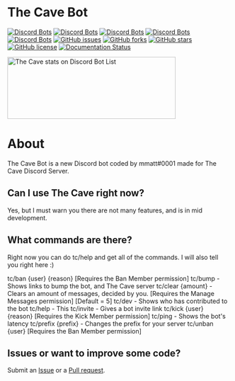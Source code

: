 # The Cave Bot 
[![Discord Bots](https://discordbots.org/api/widget/status/624829444963696660.svg?noavatar=true)](https://discordbots.org/bot/624829444963696660)
[![Discord Bots](https://discordbots.org/api/widget/servers/624829444963696660.svg?noavatar=true)](https://discordbots.org/bot/624829444963696660)
[![Discord Bots](https://discordbots.org/api/widget/upvotes/624829444963696660.svg?noavatar=true)](https://discordbots.org/bot/624829444963696660)
[![Discord Bots](https://discordbots.org/api/widget/lib/624829444963696660.svg?noavatar=true)](https://discordbots.org/bot/624829444963696660)
[![Discord Bots](https://discordbots.org/api/widget/owner/624829444963696660.svg?noavatar=true)](https://discordbots.org/bot/624829444963696660)
[![GitHub issues](https://img.shields.io/github/issues/mmatt625/thecave.svg)](https://github.com/mmatt625/thecave/issues)
[![GitHub forks](https://img.shields.io/github/forks/mmatt625/thecave.svg)](https://github.com/mmatt625/thecave/network)
[![GitHub stars](https://img.shields.io/github/stars/mmatt625/thecave.svg)](https://github.com/mmatt625/thecave/stargazers)
[![GitHub license](https://img.shields.io/github/license/mmatt625/thecave.svg)](https://github.com/mmatt625/thecave/blob/master/LICENSE)
[![Documentation Status](https://readthedocs.org/projects/the-cave-bot/badge/?version=latest)](https://the-cave-bot.readthedocs.io/en/latest/?badge=latest)


<a href="https://discordbotlist.com/bots/624829444963696660">
    <img 
        width="380" 
        height="140" 
        src="https://discordbotlist.com/bots/624829444963696660/widget" 
        alt="The Cave stats on Discord Bot List">
</a>

# About
The Cave Bot is a new Discord bot coded by mmatt#0001 made for The Cave Discord Server.

## Can I use The Cave right now?
Yes, but I must warn you there are not many features, and is in mid development.

## What commands are there?
Right now you can do tc/help and get all of the commands.
I will also tell you right here :)

tc/ban {user} {reason} [Requires the Ban Member permission]
tc/bump - Shows links to bump the bot, and The Cave server
tc/clear {amount} - Clears an amount of messages, decided by you. [Requires the Manage Messages permission] [Default = 5]
tc/dev - Shows who has contributed to the bot
tc/help - This
tc/invite - Gives a bot invite link
tc/kick {user} {reason} [Requires the Kick Member permission]
tc/ping - Shows the bot's latency
tc/prefix {prefix} - Changes the prefix for your server
tc/unban {user} [Requires the Ban Member permission]

## Issues or want to improve some code?
Submit an [Issue](https://github.com/mmatt625/thecave/issues) or a [Pull request](https://github.com/mmatt625/thecave/pulls).
